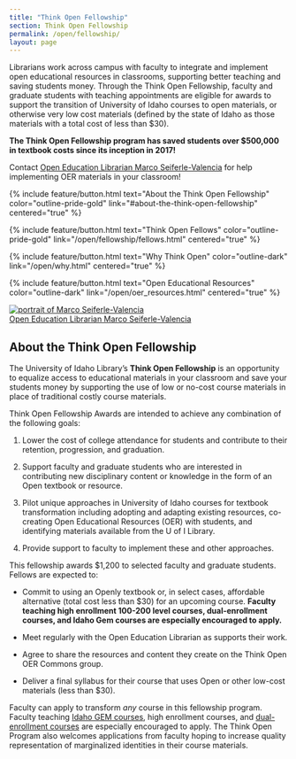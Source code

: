 ```yaml
---
title: "Think Open Fellowship"
section: Think Open Fellowship
permalink: /open/fellowship/
layout: page
---
```


Librarians work across campus with faculty to integrate and implement open educational resources in classrooms, supporting better teaching and saving students money.
Through the Think Open Fellowship, faculty and graduate students with teaching appointments are eligible for awards to support the transition of University of Idaho courses to open materials, or otherwise very low cost materials (defined by the state of Idaho as those materials with a total cost of less than $30).

**The Think Open Fellowship program has saved students over $500,000 in textbook costs since its inception in 2017!**

<div class="row">
<div class="col-md-7 " markdown="1">

Contact [Open Education Librarian Marco Seiferle-Valencia](/about/people/marcosv.html) for help implementing OER materials in your classroom!

{% include feature/button.html text="About the Think Open Fellowship" color="outline-pride-gold" link="#about-the-think-open-fellowship" centered="true" %}

{% include feature/button.html text="Think Open Fellows" color="outline-pride-gold" link="/open/fellowship/fellows.html" centered="true" %}

{% include feature/button.html text="Why Think Open" color="outline-dark" link="/open/why.html" centered="true" %}

{% include feature/button.html text="Open Educational Resources" color="outline-dark" link="/open/oer_resources.html" centered="true" %}

</div>
<div class="col-md-5 p-4">
<a href="/about/people/marcosv.html" title="Open Education Librarian Marco Seiferle-Valencia">
<img src="https://www.lib.uidaho.edu/media/directory/marcosv_sq.jpg" class="img-fluid" alt="portrait of Marco Seiferle-Valencia">
<br>
<span class="text-muted text-center">Open Education Librarian Marco Seiferle-Valencia</span>
</a>
</div>
</div>

## About the Think Open Fellowship

The University of Idaho Library’s **Think Open Fellowship** is an opportunity to equalize access to educational materials in your classroom and save your students money by supporting the use of low or no-cost course materials in place of traditional costly course materials. 

Think Open Fellowship Awards are intended to achieve any combination of the following goals:

1. Lower the cost of college attendance for students and contribute to their retention, progression, and graduation.

2. Support faculty and graduate students who are interested in contributing new disciplinary content or knowledge in the form of an Open textbook or resource.

3. Pilot unique approaches in University of Idaho courses for textbook transformation including adopting and adapting existing resources, co-creating Open Educational Resources (OER) with students, and identifying materials available from the U of I Library.

4. Provide support to faculty to implement these and other approaches.

This fellowship awards $1,200 to selected faculty and graduate students. Fellows are expected to:

* Commit to using an Openly textbook or, in select cases, affordable alternative (total cost less than $30) for an upcoming course.
  **Faculty teaching high enrollment 100-200 level courses, dual-enrollment courses, and Idaho Gem courses are especially encouraged to apply.**

* Meet regularly with the Open Education Librarian as supports their work.

* Agree to share the resources and content they create on the Think Open OER Commons group.

* Deliver a final syllabus for their course that uses Open or other low-cost materials (less than $30).

Faculty can apply to transform _any_ course in this fellowship program. Faculty teaching [Idaho GEM courses](http://coursetransfer.idaho.gov/GEMsearch.aspx), high enrollment courses, and [dual-enrollment courses](https://dualcredit.uidaho.edu/) are especially encouraged to apply. The Think Open Program also welcomes applications from faculty hoping to increase quality representation of marginalized identities in their course materials.
